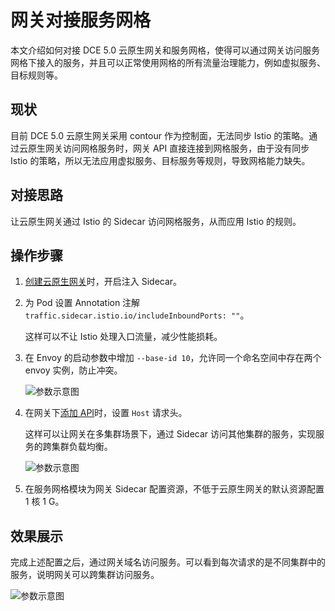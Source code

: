 # 网关对接服务网格

本文介绍如何对接 DCE 5.0 云原生网关和服务网格，使得可以通过网关访问服务网格下接入的服务，并且可以正常使用网格的所有流量治理能力，例如虚拟服务、目标规则等。

## 现状

目前 DCE 5.0 云原生网关采用 contour 作为控制面，无法同步 Istio 的策略。通过云原生网关访问网格服务时，网关 API 直接连接到网格服务，由于没有同步 Istio 的策略，所以无法应用虚拟服务、目标服务等规则，导致网格能力缺失。

## 对接思路

让云原生网关通过 Istio 的 Sidecar 访问网格服务，从而应用 Istio 的规则。

## 操作步骤

1. [创建云原生网关](../gateway/create-gateway.md)时，开启注入 Sidecar。

    <!--截图后补![]()-->

2. 为 Pod 设置 Annotation 注解 `traffic.sidecar.istio.io/includeInboundPorts: ""`。

    这样可以不让 Istio 处理入口流量，减少性能损耗。

3. 在 Envoy 的启动参数中增加 `--base-id 10`，允许同一个命名空间中存在两个 envoy 实例，防止冲突。

    ![参数示意图](https://docs.daocloud.io/daocloud-docs-images/docs/zh/docs/skoala/images/br-gw-mesh01.png)

4. 在网关下[添加 API](../gateway/api/add-api.md)时，设置 `Host` 请求头。

    这样可以让网关在多集群场景下，通过 Sidecar 访问其他集群的服务，实现服务的跨集群负载均衡。

    ![参数示意图](https://docs.daocloud.io/daocloud-docs-images/docs/zh/docs/skoala/images/br-gw-mesh02.png)

5. 在服务网格模块为网关 Sidecar 配置资源，不低于云原生网关的默认资源配置 1 核 1 G。

## 效果展示

完成上述配置之后，通过网关域名访问服务。可以看到每次请求的是不同集群中的服务，说明网关可以跨集群访问服务。

![参数示意图](https://docs.daocloud.io/daocloud-docs-images/docs/zh/docs/skoala/images/br-gw-mesh03.png)